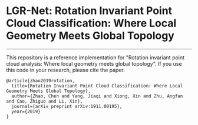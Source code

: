 # LGR-Net: Rotation Invariant Point Cloud Classification: Where Local Geometry Meets Global Topology
***
This repository is a reference implementation for "Rotation invariant point cloud analysis: Where local geometry meets global topology". If you use this code in your research, please cite the paper.

```
@article{zhao2019rotation,
  title={Rotation Invariant Point Cloud Classification: Where Local Geometry Meets Global Topology},
  author={Zhao, Chen and Yang, Jiaqi and Xiong, Xin and Zhu, Angfan and Cao, Zhiguo and Li, Xin},
  journal={arXiv preprint arXiv:1911.00195},
  year={2019}
}
```
